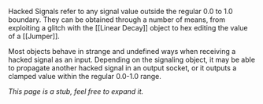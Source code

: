 Hacked Signals refer to any signal value outside the regular 0.0 to 1.0 boundary. They can be obtained through a number of means, from exploiting a glitch with the [[Linear Decay]] object to hex editing the value of a [[Jumper]].

Most objects behave in strange and undefined ways when receiving a hacked signal as an input. Depending on the signaling object, it may be able to propagate another hacked signal in an output socket, or it outputs a clamped value within the regular 0.0-1.0 range.

*This page is a stub, feel free to expand it.*
